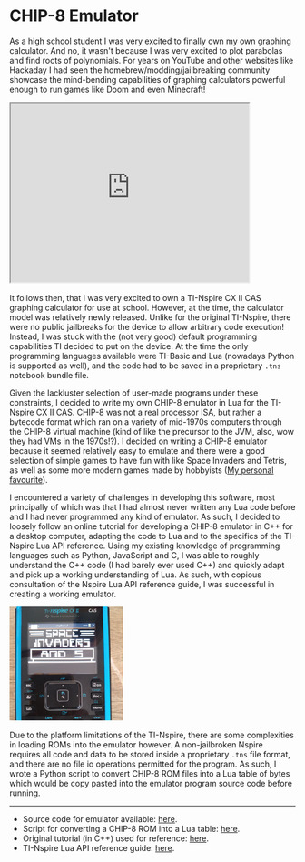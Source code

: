 # CHIP-8 Emulator

As a high school student I was very excited to finally own my own graphing calculator. And no, it wasn't because I was very excited to plot parabolas and find roots of polynomials. For years on YouTube and other websites like Hackaday I had seen the homebrew/modding/jailbreaking community showcase the mind-bending capabilities of graphing calculators powerful enough to run games like Doom and even Minecraft!

<iframe width="420" height="315"
src="https://www.youtube.com/embed/JHc9jsIxkFM">
</iframe>

It follows then, that I was very excited to own a TI-Nspire CX II CAS graphing calculator for use at school. However, at the time, the calculator model was relatively newly released. Unlike for the original TI-Nspire, there were no public jailbreaks for the device to allow arbitrary code execution! Instead, I was stuck with the (not very good) default programming capabilities TI decided to put on the device. At the time the only programming languages available were TI-Basic and Lua (nowadays Python is supported as well), and the code had to be saved in a proprietary `.tns` notebook bundle file.

Given the lackluster selection of user-made programs under these constraints, I decided to write my own CHIP-8 emulator in Lua for the TI-Nspire CX II CAS. CHIP-8 was not a real processor ISA, but rather a bytecode format which ran on a variety of mid-1970s computers through the CHIP-8 virtual machine (kind of like the precursor to the JVM, also, wow they had VMs in the 1970s!?). I decided on writing a CHIP-8 emulator because it seemed relatively easy to emulate and there were a good selection of simple games to have fun with like Space Invaders and Tetris, as well as some more modern games made by hobbyists ([My personal favourite](https://johnearnest.github.io/chip8Archive/play.html?p=slipperyslope)).

I encountered a variety of challenges in developing this software, most principally of which was that I had almost never written any Lua code before and I had never programmed any kind of emulator. As such, I decided to loosely follow an online tutorial for developing a CHIP-8 emulator in C++ for a desktop computer, adapting the code to Lua and to the specifics of the TI-Nspire Lua API reference. Using my existing knowledge of programming languages such as Python, JavaScript and C, I was able to roughly understand the C++ code (I had barely ever used C++) and quickly adapt and pick up a working understanding of Lua. As such, with copious consultation of the Nspire Lua API reference guide, I was successful in creating a working emulator.

<img src="../img/chip8.png" alt="Working CHIP-8 emulator on my calculator" width="200"/>

Due to the platform limitations of the TI-Nspire, there are some complexities in loading ROMs into the emulator however. A non-jailbroken Nspire requires all code and data to be stored inside a proprietary `.tns` file format, and there are no file io operations permitted for the program. As such, I wrote a Python script to convert CHIP-8 ROM files into a Lua table of bytes which would be copy pasted into the emulator program source code before running.

---

- Source code for emulator available: [here](https://github.com/edward70/codearchive/blob/main/nextchip.lua).
- Script for converting a CHIP-8 ROM into a Lua table: [here](https://github.com/edward70/codearchive/blob/main/chip2int.py).
- Original tutorial (in C++) used for reference: [here](www.multigesture.net/articles/how-to-write-an-emulator-chip-8-interpreter/).
- TI-Nspire Lua API reference guide: [here](https://education.ti.com/en/guidebook/details/en/59108CCE54484B76AF68879C217D47B2/ti-nspire_scripting-api-guide).